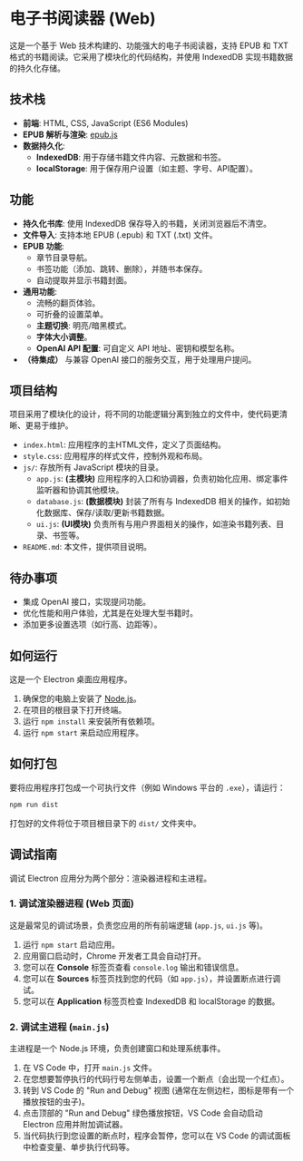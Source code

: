 # 电子书阅读器 (Web)

这是一个基于 Web 技术构建的、功能强大的电子书阅读器，支持 EPUB 和 TXT 格式的书籍阅读。它采用了模块化的代码结构，并使用 IndexedDB 实现书籍数据的持久化存储。

## 技术栈

*   **前端**: HTML, CSS, JavaScript (ES6 Modules)
*   **EPUB 解析与渲染**: [epub.js](https://github.com/futurepress/epub.js/)
*   **数据持久化**:
    *   **IndexedDB**: 用于存储书籍文件内容、元数据和书签。
    *   **localStorage**: 用于保存用户设置（如主题、字号、API配置）。

## 功能

*   **持久化书库**: 使用 IndexedDB 保存导入的书籍，关闭浏览器后不清空。
*   **文件导入**: 支持本地 EPUB (.epub) 和 TXT (.txt) 文件。
*   **EPUB 功能**:
    *   章节目录导航。
    *   书签功能（添加、跳转、删除），并随书本保存。
    *   自动提取并显示书籍封面。
*   **通用功能**:
    *   流畅的翻页体验。
    *   可折叠的设置菜单。
    *   **主题切换**: 明亮/暗黑模式。
    *   **字体大小调整**。
    *   **OpenAI API 配置**: 可自定义 API 地址、密钥和模型名称。
*   **（待集成）** 与兼容 OpenAI 接口的服务交互，用于处理用户提问。

## 项目结构

项目采用了模块化的设计，将不同的功能逻辑分离到独立的文件中，使代码更清晰、更易于维护。

*   `index.html`: 应用程序的主HTML文件，定义了页面结构。
*   `style.css`: 应用程序的样式文件，控制外观和布局。
*   `js/`: 存放所有 JavaScript 模块的目录。
    *   `app.js`: **(主模块)** 应用程序的入口和协调器，负责初始化应用、绑定事件监听器和协调其他模块。
    *   `database.js`: **(数据模块)** 封装了所有与 IndexedDB 相关的操作，如初始化数据库、保存/读取/更新书籍数据。
    *   `ui.js`: **(UI模块)** 负责所有与用户界面相关的操作，如渲染书籍列表、目录、书签等。
*   `README.md`: 本文件，提供项目说明。

## 待办事项

*   集成 OpenAI 接口，实现提问功能。
*   优化性能和用户体验，尤其是在处理大型书籍时。
*   添加更多设置选项（如行高、边距等）。

## 如何运行

这是一个 Electron 桌面应用程序。

1.  确保您的电脑上安装了 [Node.js](https://nodejs.org/)。
2.  在项目的根目录下打开终端。
3.  运行 `npm install` 来安装所有依赖项。
4.  运行 `npm start` 来启动应用程序。

## 如何打包

要将应用程序打包成一个可执行文件（例如 Windows 平台的 `.exe`），请运行：

```bash
npm run dist
```

打包好的文件将位于项目根目录下的 `dist/` 文件夹中。

## 调试指南

调试 Electron 应用分为两个部分：渲染器进程和主进程。

### 1. 调试渲染器进程 (Web 页面)

这是最常见的调试场景，负责您应用的所有前端逻辑 (`app.js`, `ui.js` 等)。

1.  运行 `npm start` 启动应用。
2.  应用窗口启动时，Chrome 开发者工具会自动打开。
3.  您可以在 **Console** 标签页查看 `console.log` 输出和错误信息。
4.  您可以在 **Sources** 标签页找到您的代码（如 `app.js`），并设置断点进行调试。
5.  您可以在 **Application** 标签页检查 IndexedDB 和 localStorage 的数据。

### 2. 调试主进程 (`main.js`)

主进程是一个 Node.js 环境，负责创建窗口和处理系统事件。

1.  在 VS Code 中，打开 `main.js` 文件。
2.  在您想要暂停执行的代码行号左侧单击，设置一个断点（会出现一个红点）。
3.  转到 VS Code 的 "Run and Debug" 视图 (通常在左侧边栏，图标是带有一个播放按钮的虫子)。
4.  点击顶部的 "Run and Debug" 绿色播放按钮，VS Code 会自动启动 Electron 应用并附加调试器。
5.  当代码执行到您设置的断点时，程序会暂停，您可以在 VS Code 的调试面板中检查变量、单步执行代码等。
